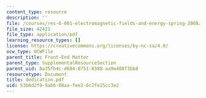 ```yaml
---
content_type: resource
description: ''
file: /courses/res-6-001-electromagnetic-fields-and-energy-spring-2008/53b6d2f99ab608aafee26c2fe25cc3e2_dedication.pdf
file_size: 42421
file_type: application/pdf
learning_resource_types: []
license: https://creativecommons.org/licenses/by-nc-sa/4.0/
ocw_type: OCWFile
parent_title: Front-End Matter
parent_type: SupplementalResourceSection
parent_uid: 8a35fb4c-d684-8751-0388-aa9e408f3bb8
resourcetype: Document
title: dedication.pdf
uid: 53b6d2f9-9ab6-08aa-fee2-6c2fe25cc3e2
---
```

